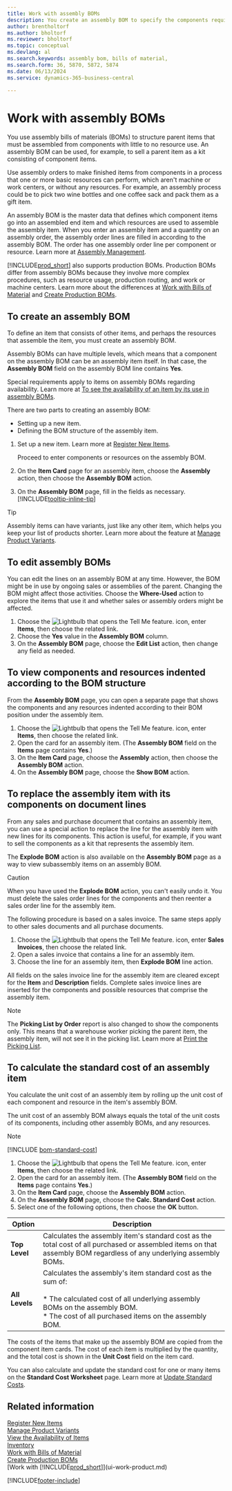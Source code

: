 ```yaml
---
title: Work with assembly BOMs
description: You create an assembly BOM to specify the components required to put together the item that the BOM represents.
author: brentholtorf
ms.author: bholtorf
ms.reviewer: bholtorf
ms.topic: conceptual
ms.devlang: al
ms.search.keywords: assembly bom, bills of material, 
ms.search.form: 36, 5870, 5872, 5874
ms.date: 06/13/2024
ms.service: dynamics-365-business-central

---
```

# Work with assembly BOMs

You use assembly bills of materials (BOMs) to structure parent items that must be assembled from components with little to no resource use. An assembly BOM can be used, for example, to sell a parent item as a kit consisting of component items.

Use assembly orders to make finished items from components in a process that one or more basic resources can perform, which aren't machine or work centers, or without any resources. For example, an assembly process could be to pick two wine bottles and one coffee sack and pack them as a gift item.  

An assembly BOM is the master data that defines which component items go into an assembled end item and which resources are used to assemble the assembly item. When you enter an assembly item and a quantity on an assembly order, the assembly order lines are filled in according to the assembly BOM. The order has one assembly order line per component or resource. Learn more at [Assembly Management](assembly-assemble-items.md).

[!INCLUDE[prod_short](includes/prod_short.md)] also supports production BOMs. Production BOMs differ from assembly BOMs because they involve more complex procedures, such as resource usage, production routing, and work or machine centers. Learn more about the differences at [Work with Bills of Material](inventory-how-work-BOMs.md) and [Create Production BOMs](production-how-to-create-production-boms.md).

## To create an assembly BOM

To define an item that consists of other items, and perhaps the resources that assemble the item, you must create an assembly BOM.  

Assembly BOMs can have multiple levels, which means that a component on the assembly BOM can be an assembly item itself. In that case, the **Assembly BOM** field on the assembly BOM line contains **Yes**.

Special requirements apply to items on assembly BOMs regarding availability. Learn more at [To see the availability of an item by its use in assembly BOMs](inventory-how-availability-overview.md#to-view-the-availability-of-an-item-by-its-use-in-assembly-or-production-boms).

There are two parts to creating an assembly BOM:

- Setting up a new item.
- Defining the BOM structure of the assembly item.

1. Set up a new item. Learn more at [Register New Items](inventory-how-register-new-items.md).

   Proceed to enter components or resources on the assembly BOM.  
2. On the **Item Card** page for an assembly item, choose the **Assembly** action, then choose the **Assembly BOM** action.
3. On the **Assembly BOM** page, fill in the fields as necessary. [!INCLUDE[tooltip-inline-tip](includes/tooltip-inline-tip_md.md)]

> [!TIP]
> Assembly items can have variants, just like any other item, which helps you keep your list of products shorter. Learn more about the feature at [Manage Product Variants](inventory-item-variants.md).

## To edit assembly BOMs

You can edit the lines on an assembly BOM at any time. However, the BOM might be in use by ongoing sales or assemblies of the parent. Changing the BOM might affect those activities. Choose the **Where-Used** action to explore the items that use it and whether sales or assembly orders might be affected.

1. Choose the ![Lightbulb that opens the Tell Me feature.](media/ui-search/search_small.png "Tell me what you want to do") icon, enter **Items**, then choose the related link.
2. Choose the **Yes** value in the **Assembly BOM** column.
3. On the **Assembly BOM** page, choose the **Edit List** action, then change any field as needed.

## To view components and resources indented according to the BOM structure

From the **Assembly BOM** page, you can open a separate page that shows the components and any resources indented according to their BOM position under the assembly item.

1. Choose the ![Lightbulb that opens the Tell Me feature.](media/ui-search/search_small.png "Tell me what you want to do") icon, enter **Items**, then choose the related link.
2. Open the card for an assembly item. (The **Assembly BOM** field on the **Items** page contains **Yes**.)
3. On the **Item Card** page, choose the **Assembly** action, then choose the **Assembly BOM** action.
4. On the **Assembly BOM** page, choose the **Show BOM** action.

## To replace the assembly item with its components on document lines

From any sales and purchase document that contains an assembly item, you can use a special action to replace the line for the assembly item with new lines for its components. This action is useful, for example, if you want to sell the components as a kit that represents the assembly item.

The **Explode BOM** action is also available on the **Assembly BOM** page as a way to view subassembly items on an assembly BOM.

> [!CAUTION]  
> When you have used the **Explode BOM** action, you can't easily undo it. You must delete the sales order lines for the components and then reenter a sales order line for the assembly item.

The following procedure is based on a sales invoice. The same steps apply to other sales documents and all purchase documents.

1. Choose the ![Lightbulb that opens the Tell Me feature.](media/ui-search/search_small.png "Tell me what you want to do") icon, enter **Sales Invoices**, then choose the related link.
2. Open a sales invoice that contains a line for an assembly item.
3. Choose the line for an assembly item, then **Explode BOM** line action.

All fields on the sales invoice line for the assembly item are cleared except for the **Item** and **Description** fields. Complete sales invoice lines are inserted for the components and possible resources that comprise the assembly item.

> [!NOTE]
> The **Picking List by Order** report is also changed to show the components only. This means that a warehouse worker picking the parent item, the assembly item, will not see it in the picking list. Learn more at [Print the Picking List](sales-how-print-picking-list.md).

## To calculate the standard cost of an assembly item

You calculate the unit cost of an assembly item by rolling up the unit cost of each component and resource in the item's assembly BOM.

The unit cost of an assembly BOM always equals the total of the unit costs of its components, including other assembly BOMs, and any resources.  

> [!NOTE]
> [!INCLUDE [bom-standard-cost](includes/bom-standard-cost.md)]

1. Choose the ![Lightbulb that opens the Tell Me feature.](media/ui-search/search_small.png "Tell me what you want to do") icon, enter **Items**, then choose the related link.
2. Open the card for an assembly item. (The **Assembly BOM** field on the **Items** page contains **Yes**.)
3. On the **Item Card** page, choose the **Assembly BOM** action.
4. On the **Assembly BOM** page, choose the **Calc. Standard Cost** action.
5. Select one of the following options, then choose the **OK** button.

|Option |Description |
|-------|------------|
|**Top Level**|Calculates the assembly item's standard cost as the total cost of all purchased or assembled items on that assembly BOM regardless of any underlying assembly BOMs.|
|**All Levels**|Calculates the assembly's item standard cost as the sum of:</br></br>* The calculated cost of all underlying assembly BOMs on the assembly BOM.</br>* The cost of all purchased items on the assembly BOM.|

The costs of the items that make up the assembly BOM are copied from the component item cards. The cost of each item is multiplied by the quantity, and the total cost is shown in the **Unit Cost** field on the item card.

You can also calculate and update the standard cost for one or many items on the **Standard Cost Worksheet** page. Learn more at [Update Standard Costs](finance-about-calculating-standard-cost.md#updating-standard-costs-with-standard-cost-worksheet).  

## Related information

[Register New Items](inventory-how-register-new-items.md)  
[Manage Product Variants](inventory-item-variants.md)  
[View the Availability of Items](inventory-how-availability-overview.md)  
[Inventory](inventory-manage-inventory.md)  
[Work with Bills of Material](inventory-how-work-BOMs.md)  
[Create Production BOMs](production-how-to-create-production-boms.md)  
[Work with [!INCLUDE[prod_short](includes/prod_short.md)]](ui-work-product.md)  

[!INCLUDE[footer-include](includes/footer-banner.md)]
